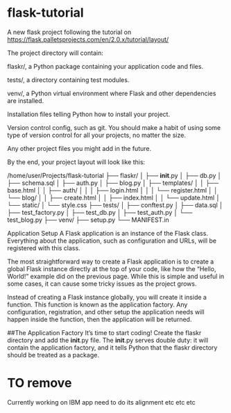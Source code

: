 # flask-tutorial
 A new flask project following the tutorial on https://flask.palletsprojects.com/en/2.0.x/tutorial/layout/

 The project directory will contain:

flaskr/, a Python package containing your application code and files.

tests/, a directory containing test modules.

venv/, a Python virtual environment where Flask and other dependencies are installed.

Installation files telling Python how to install your project.

Version control config, such as git. You should make a habit of using some type of version control for all your projects, no matter the size.

Any other project files you might add in the future.

By the end, your project layout will look like this:

/home/user/Projects/flask-tutorial
├── flaskr/
│   ├── __init__.py
│   ├── db.py
│   ├── schema.sql
│   ├── auth.py
│   ├── blog.py
│   ├── templates/
│   │   ├── base.html
│   │   ├── auth/
│   │   │   ├── login.html
│   │   │   └── register.html
│   │   └── blog/
│   │       ├── create.html
│   │       ├── index.html
│   │       └── update.html
│   └── static/
│       └── style.css
├── tests/
│   ├── conftest.py
│   ├── data.sql
│   ├── test_factory.py
│   ├── test_db.py
│   ├── test_auth.py
│   └── test_blog.py
├── venv/
├── setup.py
└── MANIFEST.in


Application Setup
A Flask application is an instance of the Flask class. Everything about the application, such as configuration and URLs, will be registered with this class.

The most straightforward way to create a Flask application is to create a global Flask instance directly at the top of your code, like how the “Hello, World!” example did on the previous page. While this is simple and useful in some cases, it can cause some tricky issues as the project grows.

Instead of creating a Flask instance globally, you will create it inside a function. This function is known as the application factory. Any configuration, registration, and other setup the application needs will happen inside the function, then the application will be returned.

##The Application Factory
It’s time to start coding! Create the flaskr directory and add the __init__.py file. The __init__.py serves double duty: it will contain the application factory, and it tells Python that the flaskr directory should be treated as a package.
# TO remove 
Currently working on IBM app need to do its alignment etc etc etc